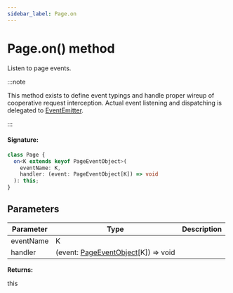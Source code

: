 ```yaml
---
sidebar_label: Page.on
---
```


# Page.on() method

Listen to page events.

:::note

This method exists to define event typings and handle proper wireup of cooperative request interception. Actual event listening and dispatching is delegated to [EventEmitter](./puppeteer.eventemitter.md).

:::

#### Signature:

```typescript
class Page {
  on<K extends keyof PageEventObject>(
    eventName: K,
    handler: (event: PageEventObject[K]) => void
  ): this;
}
```

## Parameters

| Parameter | Type                                                                       | Description |
| --------- | -------------------------------------------------------------------------- | ----------- |
| eventName | K                                                                          |             |
| handler   | (event: [PageEventObject](./puppeteer.pageeventobject.md)\[K\]) =&gt; void |             |

**Returns:**

this

